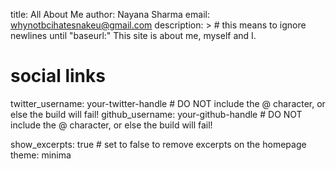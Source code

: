 title: All About Me
author: Nayana Sharma
email: whynotbcihatesnakeu@gmail.com
description: > # this means to ignore newlines until "baseurl:"
  This site is about me, myself and I.
# social links
twitter_username: your-twitter-handle # DO NOT include the @ character, or else the build will fail!
github_username:  your-github-handle # DO NOT include the @ character, or else the build will fail!

show_excerpts: true # set to false to remove excerpts on the homepage
theme: minima
